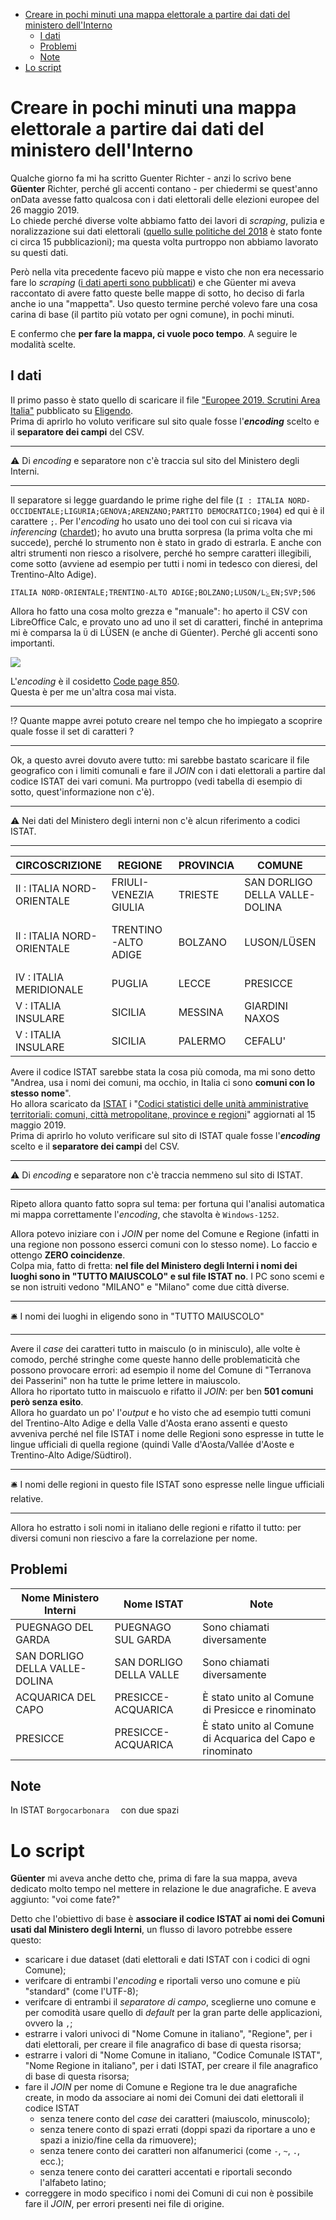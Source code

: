- [Creare in pochi minuti una mappa elettorale a partire dai dati del ministero dell'Interno](#creare-in-pochi-minuti-una-mappa-elettorale-a-partire-dai-dati-del-ministero-dellinterno)
  - [I dati](#i-dati)
  - [Problemi](#problemi)
  - [Note](#note)
- [Lo script](#lo-script)

# Creare in pochi minuti una mappa elettorale a partire dai dati del ministero dell'Interno

Qualche giorno fa mi ha scritto Guenter Richter - anzi lo scrivo bene **Güenter** Richter, perché gli accenti contano - per chiedermi se quest'anno onData avesse fatto qualcosa con i dati elettorali delle elezioni europee del 26 maggio 2019.<br>Lo chiede perché diverse volte abbiamo fatto dei lavori di *scraping*, pulizia e noralizzazione sui dati elettorali ([quello sulle politiche del 2018](https://github.com/ondata/elezionipolitiche2018#sitografia) è stato fonte ci circa 15 pubblicazioni); ma questa volta purtroppo non abbiamo lavorato su questi dati.

Però nella vita precedente facevo più mappe e visto che non era necessario fare lo *scraping* ([i dati aperti sono pubblicati](https://twitter.com/Viminale/status/1135550843841916928)) e che Güenter mi aveva raccontato di avere fatto queste belle mappe di sotto, ho deciso di farla anche io una "mappetta". Uso questo termine perché volevo fare una cosa carina di base (il partito più votato per ogni comune), in pochi minuti.

E confermo che **per fare la mappa, ci vuole poco tempo**. A seguire le modalità scelte.

## I dati

Il primo passo è stato quello di scaricare il file ["Europee 2019. Scrutini Area Italia"](https://dait.interno.gov.it/documenti/europee2019_scrutini_area_italia.csv) pubblicato su [Eligendo](https://dait.interno.gov.it/elezioni/open-data/dati-elezioni-europee-26-maggio-2019).
<br>Prima di aprirlo ho voluto verificare sul sito quale fosse l'***encoding*** scelto e il **separatore dei campi** del CSV.

---

⚠️ Di *encoding* e separatore non c'è traccia sul sito del Ministero degli Interni.

---

Il separatore si legge guardando le prime righe del file (`I : ITALIA NORD-OCCIDENTALE;LIGURIA;GENOVA;ARENZANO;PARTITO DEMOCRATICO;1904`) ed qui è il carattere `;`. Per l'*encoding* ho usato uno dei tool con cui si ricava via *inferencing* ([chardet](https://github.com/chardet/chardet)); ho avuto una brutta sorpresa (la prima volta che mi succede), perché lo strumento non è stato in grado di estrarla. E anche con altri strumenti non riesco a risolvere, perché ho sempre caratteri illegibili, come sotto (avviene ad esempio per tutti i nomi in tedesco con dieresi, del Trentino-Alto Adige).

    ITALIA NORD-ORIENTALE;TRENTINO-ALTO ADIGE;BOLZANO;LUSON/LۓEN;SVP;506

Allora ho fatto una cosa molto grezza e "manuale": ho aperto il CSV con LibreOffice Calc, e provato uno ad uno il set di caratteri, finché in anteprima mi è comparsa la `Ü` di LÜSEN (e anche di Güenter). Perché gli accenti sono importanti.

![](https://i.imgur.com/S8YMhfv.png)

L'*encoding* è il cosidetto [Code page 850](https://www.wikiwand.com/en/Code_page_850). <br>Questa è per me un'altra cosa mai vista.

---

⁉️ Quante mappe avrei potuto creare nel tempo che ho impiegato a scoprire quale fosse il set di caratteri ?

---

Ok, a questo avrei dovuto avere tutto: mi sarebbe bastato scaricare il file geografico con i limiti comunali e fare il *JOIN* con i dati elettorali a partire dal codice ISTAT dei vari comuni. Ma purtroppo (vedi tabella di esempio di sotto, quest'informazione non c'è).

---

⚠️ Nei dati del Ministero degli interni non c'è alcun riferimento a codici ISTAT.

---

| CIRCOSCRIZIONE | REGIONE | PROVINCIA | COMUNE | LISTA | VOTI_LISTA |
| --- | --- | --- | --- | --- | --- |
| II : ITALIA NORD-ORIENTALE | FRIULI-VENEZIA GIULIA | TRIESTE | SAN DORLIGO DELLA VALLE-DOLINA | LEGA SALVINI PREMIER | 805 |
| II : ITALIA NORD-ORIENTALE | TRENTINO-ALTO ADIGE | BOLZANO | LUSON/LÜSEN | +EUROPA - ITALIA IN COMUNE - PDE ITALIA | 90 |
| IV : ITALIA MERIDIONALE | PUGLIA | LECCE | PRESICCE | FORZA ITALIA | 205 |
| V : ITALIA INSULARE | SICILIA | MESSINA | GIARDINI NAXOS | FORZA ITALIA | 548 |
| V : ITALIA INSULARE | SICILIA | PALERMO | CEFALU' | MOVIMENTO 5 STELLE | 1186 |

Avere il codice ISTAT sarebbe stata la cosa più comoda, ma mi sono detto "Andrea, usa i nomi dei comuni, ma occhio, in Italia ci sono **comuni con lo stesso nome**".
<br>Ho allora scaricato da [ISTAT](https://www.istat.it/it/archivio/6789) i "[Codici statistici delle unità amministrative territoriali: comuni, città metropolitane, province e regioni](https://www.istat.it/storage/codici-unita-amministrative/Elenco-codici-statistici-e-denominazioni-delle-unita-territoriali.zip)" aggiornati al 15 maggio 2019.
<br>Prima di aprirlo ho voluto verificare sul sito di ISTAT quale fosse l'***encoding*** scelto e il **separatore dei campi** del CSV.

---

⚠️ Di *encoding* e separatore non c'è traccia nemmeno sul sito di ISTAT.

---

Ripeto allora quanto fatto sopra sul tema: per fortuna qui l'analisi automatica mi mappa correttamente l'*encoding*, che stavolta è `Windows-1252`.

Allora potevo iniziare con i *JOIN* per nome del Comune e Regione (infatti in una regione non possono esserci comuni con lo stesso nome). Lo faccio e ottengo **ZERO coincidenze**.
<br>Colpa mia, fatto di fretta: **nel file del Ministero degli Interni i nomi dei luoghi sono in "TUTTO MAIUSCOLO" e sul file ISTAT no**. I PC sono scemi e se non istruiti vedono "MILANO" e "Milano" come due città diverse.

---

🛎️ I nomi dei luoghi in eligendo sono in "TUTTO MAIUSCOLO"

---

Avere il *case* dei caratteri tutto in maisculo (o in minisculo), alle volte è comodo, perché stringhe come queste hanno delle problematicità che possono provocare errori: ad esempio il nome del Comune di "Terranova dei Passerini" non ha tutte le prime lettere in maiuscolo.<br>
Allora ho riportato tutto in maiscuolo e rifatto il *JOIN*: per ben **501 comuni però senza esito**.<br>
Allora ho guardato un po' l'*output* e ho visto che ad esempio tutti comuni del Trentino-Alto Adige e della Valle d'Aosta erano assenti e questo avveniva perché nel file ISTAT i nome delle Regioni sono espresse in tutte le lingue ufficiali di quella regione (quindi Valle d'Aosta/Vallée d'Aoste e Trentino-Alto Adige/Südtirol).

---

🛎️ I nomi delle regioni in questo file ISTAT sono espresse nelle lingue ufficiali relative.

---

Allora ho estratto i soli nomi in italiano delle regioni e rifatto il tutto: per diversi comuni non riescivo a fare la correlazione per nome.

## Problemi

| Nome Ministero Interni | Nome ISTAT | Note
| --- | --- | --- |
| PUEGNAGO DEL GARDA | PUEGNAGO SUL GARDA | Sono chiamati diversamente |
| SAN DORLIGO DELLA VALLE-DOLINA | SAN DORLIGO DELLA VALLE | Sono chiamati diversamente |
| ACQUARICA DEL CAPO | PRESICCE-ACQUARICA | È stato unito al Comune di Presicce e rinominato |
| PRESICCE | PRESICCE-ACQUARICA | È stato unito al Comune di Acquarica del Capo e rinominato |

## Note

In ISTAT `Borgocarbonara  ` con due spazi

# Lo script

**Güenter** mi aveva anche detto che, prima di fare la sua mappa, aveva dedicato molto tempo nel mettere in relazione le due anagrafiche. E aveva aggiunto: "voi come fate?"

Detto che l'obiettivo di base è **associare il codice ISTAT ai nomi dei Comuni usati dal Ministero degli Interni**, un flusso di lavoro potrebbe essere questo:

- scaricare i due dataset (dati elettorali e dati ISTAT con i codici di ogni Comune);
- verifcare di entrambi l'*encoding* e riportali verso uno comune e più "standard" (come l'UTF-8);
- verifcare di entrambi il *separatore di campo*, sceglierne uno comune e per comodità usare quello di *default* per la gran parte delle applicazioni, ovvero la `,`;
- estrarre i valori univoci di "Nome Comune in italiano", "Regione", per i dati elettorali, per creare il file anagrafico di base di questa risorsa;
- estrarre i valori di "Nome Comune in italiano, "Codice Comunale ISTAT", "Nome Regione in italiano", per i dati ISTAT, per creare il file anagrafico di base di questa risorsa;
- fare il *JOIN* per nome di Comune e Regione tra le due anagrafiche create, in modo da associare ai nomi dei Comuni dei dati elettorali il codice ISTAT
  - senza tenere conto del *case* dei caratteri (maiuscolo, minuscolo);
  - senza tenere conto di spazi errati (doppi spazi da riportare a uno e spazi a inizio/fine cella da rimuovere);
  - senza tenere conto dei caratteri non alfanumerici (come `-`, `~`, `.`, ecc.);
  - senza tenere conto dei caratteri accentati e riportali secondo l'alfabeto latino;
- correggere in modo specifico i nomi dei Comuni di cui non è possibile fare il *JOIN*, per errori presenti nei file di origine.
